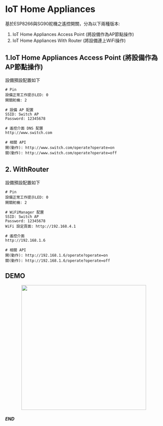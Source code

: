 # IoT Home Appliances
基於ESP8266與SG90舵機之遙控開關，分為以下兩種版本:

1. IoT Home Appliances Access Point (將設備作為AP節點操作)
2. IoT Home Appliances Ｗith Router (將設備連上WiFi操作)

## 1.IoT Home Appliances Access Point (將設備作為AP節點操作)
設備預設配置如下
```
# Pin 
設備正常工作提示LED: 0
開關舵機: 2

# 設備 AP 配置
SSID: Switch AP
Password: 12345678

# 遙控介面 DNS 配置
http://www.switch.com

# 相關 API
開(動作): http://www.switch.com/operate?operate=on
關(動作): http://www.switch.com/operate?operate=off
```

## 2. ＷithRouter
設備預設配置如下
```
# Pin 
設備正常工作提示LED: 0
開關舵機: 2

# WiFiManager 配置
SSID: Switch AP
Password: 12345678
WiFi 設定頁面: http://192.168.4.1

# 遙控介面
http://192.168.1.6

# 相關 API
開(動作): http://192.168.1.6/operate?operate=on
關(動作): http://192.168.1.6/operate?operate=off
```

## DEMO
<p align="center">
    <img height="400px" src="https://raw.githubusercontent.com/alsk1369854/IoTHomeAppliances/master/screenshot/DeviceWorkinVideo.gif"/>
</p>

#### _END_